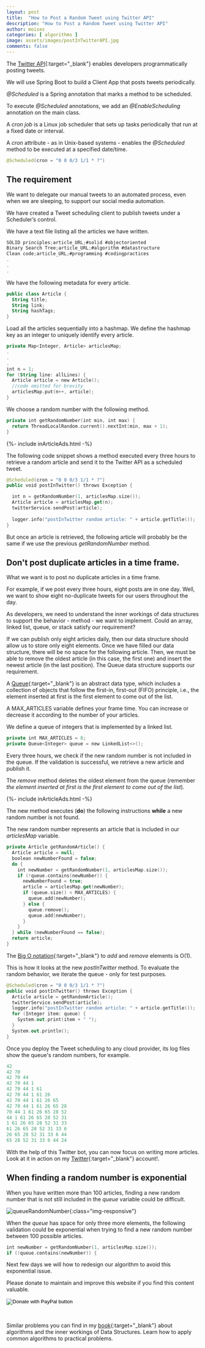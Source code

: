 ```yaml
---
layout: post
title:  "How to Post a Random Tweet using Twitter API"
description: "How to Post a Random Tweet using Twitter API"
author: moises
categories: [ algorithms ]
image: assets/images/postInTwitterAPI.jpg
comments: false
---
```


The [Twitter API](https://developer.twitter.com/en/docs/twitter-api){:target="_blank"} enables developers programmatically posting tweets.

We will use Spring Boot to build a Client App that posts tweets periodically.

*@Scheduled* is a Spring annotation that marks a method to be scheduled.

To execute *@Scheduled* annotations, we add an *@EnableScheduling* annotation on the main class.

A *cron job* is a Linux job scheduler that sets up tasks periodically that run at a fixed date or interval.

A *cron* attribute - as in Unix-based systems - enables the *@Scheduled* method to be executed at a specified date/time.

```kotlin
@Scheduled(cron = "0 0 0/3 1/1 * ?")
```

## The requirement

We want to delegate our manual tweets to an automated process, even when we are sleeping, to support our social media automation.

We have created a Tweet scheduling client to publish tweets under a Scheduler’s control.

We have a text file listing all the articles we have written.

```kotlin
SOLID principles;article_URL;#solid #objectoriented
Binary Search Tree;article_URL;#algorithm #datastructure
Clean code;article_URL;#programming #codingpractices
.
.
.
```

We have the following metadata for every article.

```kotlin
public class Article {
  String title;
  String link;
  String hashTags;
}
```

Load all the articles sequentially into a hashmap. We define the hashmap key as an integer to uniquely identify every article.

```kotlin
private Map<Integer, Article> articlesMap;
.
.
.
int n = 1;
for (String line: allLines) {
  Article article = new Article();
  //code omitted for brevity
  articlesMap.put(n++, article);
}	  
```

We choose a random number with the following method.

```kotlin
private int getRandomNumber(int min, int max) {
  return ThreadLocalRandom.current().nextInt(min, max + 1);
}
```

<div>
{%- include inArticleAds.html -%}
</div>

The following code snippet shows a method executed every three hours to retrieve a random article and send it to the Twitter API as a scheduled tweet.

```kotlin
@Scheduled(cron = "0 0 0/3 1/1 * ?")
public void postInTwitter() throws Exception {

  int n = getRandomNumber(1, articlesMap.size());
  Article article = articlesMap.get(n);
  twitterService.sendPost(article);
  
  logger.info("postInTwitter random article: " + article.getTitle());
}
```

But once an article is retrieved, the following article will probably be the same if we use the previous *getRandomNumber* method.

## Don't post duplicate articles in a time frame.

What we want is to post no duplicate articles in a time frame.

For example, if we post every three hours, eight posts are in one day. Well, we want to show eight no-duplicate tweets for our users throughout the day.

As developers, we need to understand the inner workings of data structures to support the behavior - method - we want to implement. Could an array, linked list, queue, or stack satisfy our requirement?

If we can publish only eight articles daily, then our data structure should allow us to store only eight elements. Once we have filled our data structure, there will be no space for the following article. Then, we must be able to remove the oldest article (in this case, the first one) and insert the newest article (in the last position). The Queue data structure supports our requirement.

A [Queue](https://amzn.to/3FxeKSb){:target="_blank"} is an abstract data type, which includes a collection of objects that follow the first-in, first-out (FIFO) principle, i.e., the element inserted at first is the first element to come out of the list.

A MAX_ARTICLES variable defines your frame time. You can increase or decrease it according to the number of your articles.

We define a queue of integers that is implemented by a linked list.

```kotlin
private int MAX_ARTICLES = 8;
private Queue<Integer> queue = new LinkedList<>();
```

Every three hours, we check if the new random number is not included in the queue. If the validation is successful, we retrieve a new article and publish it.

The *remove* method deletes the oldest element from the queue (remember *the element inserted at first is the first element to come out of the list*).

<div>
{%- include inArticleAds.html -%}
</div>

The new method executes (**do**) the following instructions **while** a new random number is not found.

The new random number represents an article that is included in our *articlesMap* variable.

```kotlin
private Article getRandomArticle() {
  Article article = null;
  boolean newNumberFound = false;
  do {
    int newNumber = getRandomNumber(1, articlesMap.size());
    if (!queue.contains(newNumber)) {
      newNumberFound = true;
      article = articlesMap.get(newNumber);
      if (queue.size() < MAX_ARTICLES) {
        queue.add(newNumber);
      } else {
        queue.remove();
        queue.add(newNumber);
      }
    }
  } while (newNumberFound == false);
  return article;
}
```

The [Big O notation](https://codersite.dev/big-o-notation-analysis-of-algorithms/){:target="_blank"} to *add* and *remove* elements is O(1).

This is how it looks at the new *postInTwitter* method. To evaluate the random behavior, we iterate the queue - only for test purposes.

```kotlin
@Scheduled(cron = "0 0 0/3 1/1 * ?")
public void postInTwitter() throws Exception {
  Article article = getRandomArticle();
  twitterService.sendPost(article);
  logger.info("postInTwitter random article: " + article.getTitle());
  for (Integer item: queue) {
    System.out.print(item + " ");
  }
  System.out.println();
}
```

Once you deploy the Tweet scheduling to any cloud provider, its log files show the queue's random numbers, for example.

```kotlin
42 
42 70 
42 70 44 
42 70 44 1 
42 70 44 1 61 
42 70 44 1 61 26 
42 70 44 1 61 26 65 
42 70 44 1 61 26 65 28 
70 44 1 61 26 65 28 52 
44 1 61 26 65 28 52 31 
1 61 26 65 28 52 31 33 
61 26 65 28 52 31 33 6 
26 65 28 52 31 33 6 44 
65 28 52 31 33 6 44 24 
```

With the help of this Twitter bot, you can now focus on writing more articles. Look at it in action on my [Twitter](https://twitter.com/MoisesGamio){:target="_blank"} account!.

## When finding a random number is exponential

When you have written more than 100 articles, finding a new random number that is not still included in the *queue* variable could be difficult.

![queueRandomNumber](/assets/images/queueRandomNumber.jpg "inheritance"){:class="img-responsive"}

When the *queue* has space for only three more elements, the following validation could be exponential when trying to find a new random number between 100 possible articles.

```kotlin
int newNumber = getRandomNumber(1, articlesMap.size());
if (!queue.contains(newNumber)) {
```

Next few days we will how to redesign our algorithm to avoid this exponential issue.

Please donate to maintain and improve this website if you find this content valuable.

<form action="https://www.paypal.com/donate" method="post" target="_top">
 <input type="hidden" name="hosted_button_id" value="UF4T364RTPPMJ" />
 <input type="image" src="https://www.paypalobjects.com/en_US/DK/i/btn/btn_donateCC_LG.gif" border="0" name="submit" title="PayPal - The safer, easier way to pay online!" alt="Donate with PayPal button" />
 <img alt="" border="0" src="https://www.paypal.com/en_DE/i/scr/pixel.gif" width="1" height="1" />
</form>
<br/>

Similar problems you can find in my [book](https://amzn.to/3FxeKSb){:target="_blank"} about algorithms and the inner workings of Data Structures. Learn how to apply common algorithms to practical problems.

